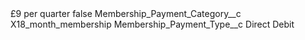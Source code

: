 <?xml version="1.0" encoding="UTF-8"?>
<CustomMetadata xmlns="http://soap.sforce.com/2006/04/metadata" xmlns:xsi="http://www.w3.org/2001/XMLSchema-instance" xmlns:xsd="http://www.w3.org/2001/XMLSchema">
    <label>£9 per quarter</label>
    <protected>false</protected>
    <values>
        <field>Membership_Payment_Category__c</field>
        <value xsi:type="xsd:string">X18_month_membership</value>
    </values>
    <values>
        <field>Membership_Payment_Type__c</field>
        <value xsi:type="xsd:string">Direct Debit</value>
    </values>
</CustomMetadata>
